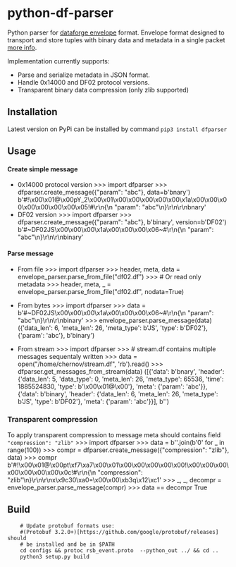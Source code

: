 # python-df-parser

Python parser for [dataforge envelope](http://npm.mipt.ru/dataforge/) format.
Envelope format designed to transport and store tuples with binary data and
metadata in a single packet [more info](http://npm.mipt.ru/dataforge/docs.html#envelope_format).

Implementation currently supports:
  - Parse and serialize metadata in JSON format.
  - Handle 0x14000 and DF02 protocol versions.
  - Transparent binary data compression (only zlib supported)

## Installation
Latest version on PyPi can be installed by command `pip3 install dfparser`

## Usage
#### Create simple message
  - 0x14000 protocol version
          >>> import dfparser
          >>> dfparser.create_message({"param": "abc"}, data=b'bnary')
          b'#!\x00\x01@\x00pY_2\x00\x01\x00\x00\x00\x00\x00\x1a\x00\x00\x00\x00\x00\x00\x00\x05!#\r\n{\n    "param": "abc"\n}\r\n\r\nbnary'
  - DF02 version
          >>> import dfparser
          >>> dfparser.create_message({"param": "abc"}, b'binary', version=b'DF02')
          b'#~DF02JS\x00\x00\x00\x1a\x00\x00\x00\x06~#\r\n{\n    "param": "abc"\n}\r\n\r\nbinary'

#### Parse message
  - From file
          >>> import dfparser
          >>> header, meta, data = envelope_parser.parse_from_file("df02.df")
          >>> # Or read only metadata
          >>> header, meta, _ = envelope_parser.parse_from_file("df02.df", nodata=True)
  - From bytes
          >>> import dfparser
          >>> data = b'#~DF02JS\x00\x00\x00\x1a\x00\x00\x00\x06~#\r\n{\n    "param": "abc"\n}\r\n\r\nbinary'
          >>> envelope_parser.parse_message(data)
          ({'data_len': 6, 'meta_len': 26, 'meta_type': b'JS', 'type': b'DF02'},
          {'param': 'abc'},
          b'binary')

  - From stream
          >>> import dfparser
          >>> # stream.df contains multiple messages sequentaly written
          >>> data = open("/home/chernov/stream.df", 'rb').read()
          >>> dfparser.get_messages_from_stream(data)
          ([{'data': b'bnary',
             'header': {'data_len': 5,
              'data_type': 0,
              'meta_len': 26,
              'meta_type': 65536,
              'time': 1885524830,
              'type': b'\x00\x01@\x00'},
             'meta': {'param': 'abc'}},
            {'data': b'binary',
             'header': {'data_len': 6,
              'meta_len': 26,
              'meta_type': b'JS',
              'type': b'DF02'},
             'meta': {'param': 'abc'}}],
           b'')

### Transparent compression
  To apply transparent compression to message meta should contains field `"compression": "zlib"`
      >>> import dfparser
      >>> data = b''.join(b'0' for _ in range(100))
      >>> compr = dfparser.create_message({"compression": "zlib"}, data)
      >>> compr
      b'#!\x00\x01@\x00pt\xf7\xa7\x00\x01\x00\x00\x00\x00\x00!\x00\x00\x00\x00\x00\x00\x00\x0c!#\r\n{\n    "compression": "zlib"\n}\r\n\r\nx\x9c30\xa0=\x00\x00\xb3q\x12\xc1'
      >>> _, _, decompr = envelope_parser.parse_message(compr)
      >>> data == decompr
      True

## Build
        # Update protobuf formats use:
        #(Protobuf 3.2.0+)[https://github.com/google/protobuf/releases] should
        # be installed and be in $PATH
        cd configs && protoc rsb_event.proto  --python_out ../ && cd ..
        python3 setup.py build
